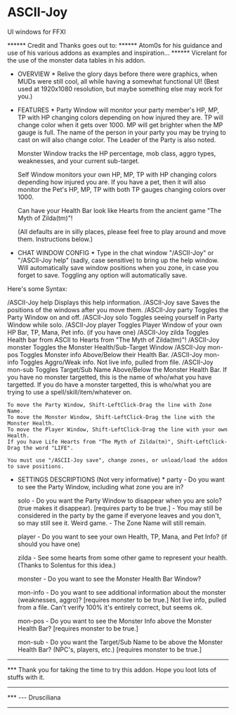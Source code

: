 # ASCII-Joy
UI windows for FFXI

****** Credit and Thanks goes out to: 
****** Atom0s for his guidance and use of his various addons as examples and inspiration...
****** Vicrelant for the use of the monster data tables in his addon.

* OVERVIEW *
    Relive the glory days before there were graphics, when MUDs were still cool, all while having a somewhat functional UI!
	(Best used at 1920x1080 resolution, but maybe something else may work for you.)

* FEATURES *
    Party Window will monitor your party member's HP, MP, TP with HP changing colors depending on how injured they are.
	TP will change color when it gets over 1000. MP will get brighter when the MP gauge is full. The name of the person
	in your party you may be trying to cast on will also change color. The Leader of the Party is also noted.

    Monster Window tracks the HP percentage, mob class, aggro types, weaknesses, and your current sub-target.

    Self Window monitors your own HP, MP, TP with HP changing colors depending how injured you are. If you have a pet, then
	it will also monitor the Pet's HP, MP, TP with both TP gauges changing colors over 1000.

    Can have your Health Bar look like Hearts from the ancient game "The Myth of Zilda(tm)"!

    (All defaults are in silly places, please feel free to play around and move them. Instructions below.)

* CHAT WINDOW CONFIG *
    Type in the chat window "/ASCII-Joy" or "/ASCII-Joy help" (sadly, case sensitive) to bring up the help window.
	Will automatically save window positions when you zone, in case you forget to save.	
	Toggling any option will automatically save.

Here's some Syntax:

  /ASCII-Joy help      Displays this help information.
  /ASCII-Joy save      Saves the positions of the windows after you move them.
  /ASCII-Joy party     Toggles the Party Window on and off.
	/ASCII-Joy solo      Toggles seeing yourself in Party Window while solo.
	/ASCII-Joy player    Toggles Player Window of your own HP Bar, TP, Mana, Pet info. (if you have one)
	/ASCII-Joy zilda     Toggles Health bar from ASCII to Hearts from "The Myth of Zilda(tm)"!
	/ASCII-Joy monster   Toggles the Monster Health/Sub-Target Window
	/ASCII-Joy mon-pos   Toggles Monster info Above/Below their Health Bar.
	/ASCII-Joy mon-info  Toggles Aggro/Weak info. Not live info, pulled from file.
	/ASCII-Joy mon-sub   Toggles Target/Sub Name Above/Below the Monster Health Bar.
	                     If you have no monster targetted, this is the name of who/what
	                     you have targetted. If you do have a monster targetted, this is
	                     who/what you are trying to use a spell/skill/item/whatever on.
	
	To move the Party Window, Shift-LeftClick-Drag the line with Zone Name.
	To move the Monster Window, Shift-LeftClick-Drag the line with the Monster Health.
	To move the Player Window, Shift-LeftClick-Drag the line with your own Health.
	If you have Life Hearts from "The Myth of Zilda(tm)", Shift-LeftClick-Drag the word "LIFE".

	You must use "/ASCII-Joy save", change zones, or unload/load the addon to save positions.


* SETTINGS DESCRIPTIONS (Not very informative) *
    party - Do you want to see the Party Window, including what zone you are in?

    solo - Do you want the Party Window to disappear when you are solo? (true makes it disappear). [requires party to be true.]
		- You may still be considered in the party by the game if everyone leaves and you don't, so may still see it. Weird game.
		- The Zone Name will still remain.

    player - Do you want to see your own Health, TP, Mana, and Pet Info? (if should you have one)

    zilda - See some hearts from some other game to represent your health. (Thanks to Solentus for this idea.)

    monster - Do you want to see the Monster Health Bar Window?

    mon-info - Do you want to see additional information about the monster (weaknesses, aggro)? [requires monster to be true.]
 	Not live info, pulled from a file. Can't verify 100% it's entirely correct, but seems ok. 
 
    mon-pos - Do you want to see the Monster Info above the Monster Health Bar?  [requires monster to be true.]

    mon-sub - Do you want the Target/Sub Name to be above the Monster Health Bar? (NPC's, players, etc.) [requires monster to be true.]
  
***
*** Thank you for taking the time to try this addon. Hope you loot lots of stuffs with it.
***
*** --- Drusciliana
***   

